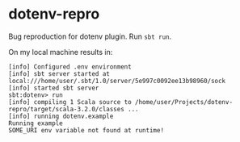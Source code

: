 # dotenv-repro

Bug reproduction for dotenv plugin. Run `sbt run`.

On my local machine results in:

```
[info] Configured .env environment
[info] sbt server started at local:///home/user/.sbt/1.0/server/5e997c0092ee13b98960/sock
[info] started sbt server
sbt:dotenv> run
[info] compiling 1 Scala source to /home/user/Projects/dotenv-repro/target/scala-3.2.0/classes ...
[info] running dotenv.example 
Running example
SOME_URI env variable not found at runtime!
```